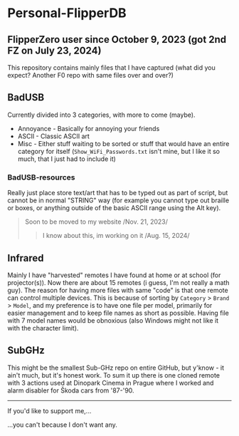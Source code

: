# Personal-FlipperDB
FlipperZero user since ‎October ‎9, ‎2023 (got 2nd FZ on July 23, 2024)
---
This repository contains mainly files that I have captured (what did you expect? Another F0 repo with same files over and over?)

## BadUSB

Currently divided into 3 categories, with more to come (maybe).
- Annoyance - Basically for annoying your friends
- ASCII - Classic ASCII art
- Misc - Either stuff waiting to be sorted or stuff that would have an entire category for itself (```Show_WiFi_Passwords.txt``` isn't mine, but I like it so much, that I just had to include it)

### BadUSB-resources

Really just place store text/art that has to be typed out as part of script, but cannot be in normal "STRING" way (for example you cannot type out braille or boxes, or anything outside of the basic ASCII range using the Alt key).

> Soon to be moved to my website  /Nov. 21, 2023/
>> I know about this, im working on it  /Aug. 15, 2024/

## Infrared

Mainly I have "harvested" remotes I have found at home or at school (for projector(s)). Now there are about 15 remotes (i guess, I'm not really a math guy).
The reason for having more files with same "code" is that one remote can control multiple devices. This is because of sorting by ```Category``` > ```Brand```  > ```Model```, and my preference is to have one file per model, primarily for easier management and to keep file names as short as possible. Having file with 7 model names would be obnoxious (also Windows might not like it with the character limit).

## SubGHz

This might be the smallest Sub-GHz repo on entire GitHub, but y'know - it ain't much, but it's honest work. To sum it up there is one cloned remote with 3 actions used at Dinopark Cinema in Prague where I worked and alarm disabler for Škoda cars from '87-'90.

---
If you'd like to support me,...

...you can't because I don't want any. 
